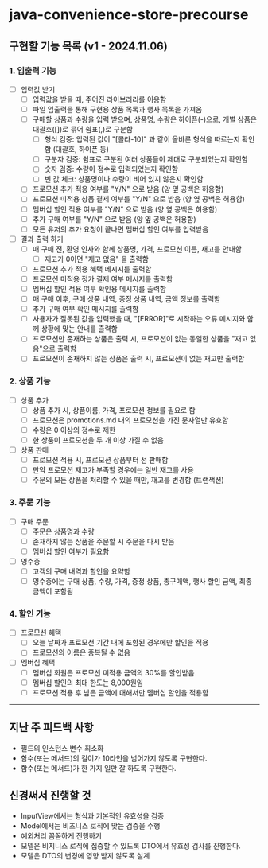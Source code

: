 # java-convenience-store-precourse

## 구현할 기능 목록 (v1 - 2024.11.06)

### 1. 입출력 기능

- [ ] 입력값 받기
    - [ ] 입력값을 받을 때, 주어진 라이브러리를 이용함
    - [ ] 파일 입출력을 통해 구현용 상품 목록과 행사 목록을 가져옴
    - [ ] 구매할 상품과 수량을 입력 받으며, 상품명, 수량은 하이픈(-)으로, 개별 상품은 대괄호([])로 묶어 쉼표(,)로 구분함
        - [ ] 형식 검증: 입력된 값이 "[콜라-10]" 과 같이 올바른 형식을 따르는지 확인함 (대괄호, 하이픈 등)
        - [ ] 구분자 검증: 쉼표로 구분된 여러 상품들이 제대로 구분되었는지 확인함
        - [ ] 숫자 검증: 수량이 정수로 입력되었는지 확인함
        - [ ] 빈 값 체크: 상품명이나 수량이 비어 있지 않은지 확인함
    - [ ] 프로모션 추가 적용 여부를 "Y/N" 으로 받음 (양 옆 공백은 허용함)
    - [ ] 프로모션 미적용 상품 결제 여부를 "Y/N" 으로 받음 (양 옆 공백은 허용함)
    - [ ] 멤버십 할인 적용 여부를 "Y/N" 으로 받음 (양 옆 공백은 허용함)
    - [ ] 추가 구매 여부를 "Y/N" 으로 받음 (양 옆 공백은 허용함)
    - [ ] 모든 유저의 추가 요청이 끝나면 멤버십 할인 여부를 입력받음

- [ ] 결과 출력 하기
    - [ ] 매 구매 전, 환영 인사와 함께 상품명, 가격, 프로모션 이름, 재고를 안내함
        - [ ] 재고가 0이면 "재고 없음" 을 출력함
    - [ ] 프로모션 추가 적용 혜택 메시지를 출력함
    - [ ] 프로모션 미적용 정가 결제 여부 메시지를 출력함
    - [ ] 멤버십 할인 적용 여부 확인용 메시지를 출력함
    - [ ] 매 구매 이후, 구매 상품 내역, 증정 상품 내역, 금액 정보를 출력함
    - [ ] 추가 구매 여부 확인 메시지를 출력함
    - [ ] 사용자가 잘못된 값을 입력했을 때, "[ERROR]"로 시작하는 오류 메시지와 함께 상황에 맞는 안내를 출력함
    - [ ] 프로모션만 존재하는 상품은 출력 시, 프로모션이 없는 동일한 상품을 "재고 없음"으로 출력함
    - [ ] 프로모션이 존재하지 않는 상품은 출력 시, 프로모션이 없는 재고만 출력함

### 2. 상품 기능

- [ ] 상품 추가
    - [ ] 상품 추가 시, 상품이름, 가격, 프로모션 정보를 필요로 함
    - [ ] 프로모션은 promotions.md 내의 프로모션을 가진 문자열만 유효함
    - [ ] 수량은 0 이상의 정수로 제한
    - [ ] 한 상품이 프로모션을 두 개 이상 가질 수 없음

- [ ] 상품 판매
    - [ ] 프로모션 적용 시, 프로모션 상품부터 선 판매함
    - [ ] 만약 프로모션 재고가 부족할 경우에는 일반 재고를 사용
    - [ ] 주문의 모든 상품을 처리할 수 있을 때만, 재고를 변경함 (트랜잭션)

### 3. 주문 기능

- [ ] 구매 주문
    - [ ] 주문은 상품명과 수량
    - [ ] 존재하지 않는 상품을 주문할 시 주문을 다시 받음
    - [ ] 멤버십 할인 여부가 필요함

- [ ] 영수증
    - [ ] 고객의 구매 내역과 할인을 요약함
    - [ ] 영수증에는 구매 상품, 수량, 가격, 증정 상품, 총구매액, 행사 할인 금액, 최종 금액이 포함됨

### 4. 할인 기능

- [ ] 프로모션 혜택
    - [ ] 오늘 날짜가 프로모션 기간 내에 포함된 경우에만 할인을 적용
    - [ ] 프로모션의 이름은 중복될 수 없음

- [ ] 멤버십 혜택
    - [ ] 멤버십 회원은 프로모션 미적용 금액의 30%를 할인받음
    - [ ] 멤버십 할인의 최대 한도는 8,000원임
    - [ ] 프로모션 적용 후 남은 금액에 대해서만 멤버십 할인을 적용함

---

## 지난 주 피드백 사항

- 필드의 인스턴스 변수 최소화
- 함수(또는 메서드)의 길이가 10라인을 넘어가지 않도록 구현한다.
- 함수(또는 메서드)가 한 가지 일만 잘 하도록 구현한다.

## 신경써서 진행할 것

- InputView에서는 형식과 기본적인 유효성을 검증
- Model에서는 비즈니스 로직에 맞는 검증을 수행
- 예외처리 꼼꼼하게 진행하기
- 모델은 비지니스 로직에 집중할 수 있도록 DTO에서 유효성 검사를 진행한다.
- 모델은 DTO의 변경에 영향 받지 않도록 설계